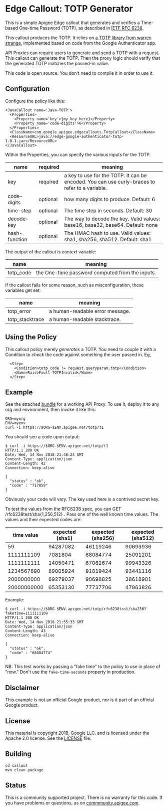 # Edge Callout: TOTP Generator

This is a simple Apigee Edge callout that generates and verifies a Time-based
One-time Password (TOTP), as described in [IETF RFC
6238](https://tools.ietf.org/html/rfc6238).

This callout produces the TOTP. It relies on [a TOTP library from warren
strange](https://github.com/wstrange/GoogleAuth/), implemented based on code
from the Google Authenticator app.

API Proxies can require users to generate and send a TOTP with a request. This
callout can generate the TOTP. Then the proxy logic should verify that the
generated TOTP matches the passed-in value.

This code is open source. You don't need to compile it in order to use it.


## Configuration

Configure the policy like this:

```
<JavaCallout name='Java-TOTP'>
  <Properties>
    <Property name='key'>{my_key_here}</Property>
    <Property name='code-digits'>6</Property>
  </Properties>
  <ClassName>com.google.apigee.edgecallouts.TotpCallout</ClassName>
  <ResourceURL>java://edge-google-authenticator-totp-1.0.1.jar</ResourceURL>
</JavaCallout>
```

Within the Properties, you can specify the various inputs for the TOTP.

| name         | required | meaning                                 |
| ------------ | -------- | ----------------------------------------|
| key          | required | a key to use for the TOTP. It can be encoded. You can use curly-braces to refer to a variable. |
| code-digits  | optional | how many digits to produce.  Default: 6 |
| time-step    | optional | The time step in seconds. Default: 30   |
| decode-key   | optional | The way to decode the key.  Valid values: base16, base32, base64.  Default: none  |
| hash-function| optional | The HMAC hash to use. Valid values: sha1, sha256, sha512. Default: sha1 |

The output of the callout is context variable:

| name                  | meaning                                             |
| --------------------- | ----------------------------------------------------|
| totp_code             | the One-time password computed from the inputs.     |

If the callout fails for some reason, such as misconfiguration, these variables get set:

| name                  | meaning |
| --------------------- | ---------------------------------------------------------------------- |
| totp_error            | a human-readable error message.                                        |
| totp_stacktrace       | a human-readable stacktrace.                                           |


## Using the Policy

This callout policy merely _generates_ a TOTP.  You need to couple it with a Condition to _check_ the code against something the user passed in.  Eg,

```
  <Step>
    <Condition>totp_code != request.queryparam.totp</Condition>
    <Name>RaiseFault-TOTPInvalid</Name>
  </Step>
```


## Example

See the attached [bundle](./bundle) for a working API Proxy.
To use it, deploy it to any org and environment, then invoke it like this:

```
ORG=myorg
ENV=myenv
curl -i https://$ORG-$ENV.apigee.net/totp/t1
```

You should see a code upon output:

```
$ curl -i https://$ORG-$ENV.apigee.net/totp/t1
HTTP/1.1 200 OK
Date: Wed, 14 Nov 2018 21:48:24 GMT
Content-Type: application/json
Content-Length: 42
Connection: keep-alive

{
  "status" : "ok",
  "code" : "717859"
}
```

Obviously your code will vary.  The key used here is a contrived secret key.

To test the values from the RFC6238 spec, you can GET /rfc6238test/sha{1,256,512} .   Pass one of the well known time values.
The values and their expected codes are:

| time value   | expected (sha1) | expected (sha256) | expected (sha512) |
|--------------|-----------------|-------------------|-------------------|
| 59           | 94287082        | 46119246          | 90693936 |
| 1111111109   | 7081804         | 68084774          | 25091201 |
| 1111111111   | 14050471        | 67062674          | 99943326 |
| 1234567890   | 89005924        | 91819424          | 93441116 |
| 2000000000   | 69279037        | 90698825          | 38618901 |
| 20000000000  | 65353130        | 77737706          | 47863826 |

Example:

```
$ curl -i https://$ORG-$ENV.apigee.net/totp/rfc6238test/sha256?faketime=1111111109
HTTP/1.1 200 OK
Date: Wed, 14 Nov 2018 21:55:33 GMT
Content-Type: application/json
Content-Length: 43
Connection: keep-alive

{
  "status" : "ok",
  "code" : "68084774"
}
```

NB: This test works by passing a "fake time" to the policy to use in place of "now."
Don't use the `fake-time-seconds` property in production.


## Disclaimer

This example is not an official Google product, nor is it part of an official Google product.

## License

This material is copyright 2018, Google LLC.
and is licensed under the Apache 2.0 license. See the [LICENSE](LICENSE) file.

## Building

```
cd callout
mvn clean package
```

## Status

This is a community supported project. There is no warranty for this code.
If you have problems or questions, as on [commmunity.apigee.com](https://community.apigee.com).
